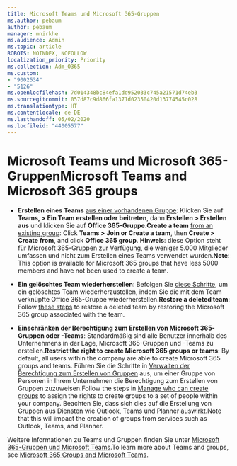 ```yaml
---
title: Microsoft Teams und Microsoft 365-Gruppen
ms.author: pebaum
author: pebaum
manager: mnirkhe
ms.audience: Admin
ms.topic: article
ROBOTS: NOINDEX, NOFOLLOW
localization_priority: Priority
ms.collection: Adm_O365
ms.custom:
- "9002534"
- "5126"
ms.openlocfilehash: 7d014348bc84efa1dd952033c745a21571d74eb3
ms.sourcegitcommit: 057d87c9d866fa1371d02350420d13774545c028
ms.translationtype: HT
ms.contentlocale: de-DE
ms.lasthandoff: 05/02/2020
ms.locfileid: "44005577"
---
```

# <a name="microsoft-teams-and-microsoft-365-groups"></a><span data-ttu-id="097e1-102">Microsoft Teams und Microsoft 365-Gruppen</span><span class="sxs-lookup"><span data-stu-id="097e1-102">Microsoft Teams and Microsoft 365 groups</span></span>

- <span data-ttu-id="097e1-103">**Erstellen eines Teams** [aus einer vorhandenen Gruppe](https://support.microsoft.com/de-DE/office/create-a-team-from-an-existing-group-24ec428e-40d7-4a1a-ab87-29be7d145865): Klicken Sie auf **Teams, > Ein Team erstellen oder beitreten**, dann **Erstellen > Erstellen aus** und klicken Sie auf **Office 365-Gruppe**.</span><span class="sxs-lookup"><span data-stu-id="097e1-103">**Create a team** [from an existing group](https://support.microsoft.com/de-DE/office/create-a-team-from-an-existing-group-24ec428e-40d7-4a1a-ab87-29be7d145865):  Click **Teams > Join or Create a team**, then **Create  > Create from**, and click **Office 365 group**.</span></span> <span data-ttu-id="097e1-104">**Hinweis**: diese Option steht für Microsoft 365-Gruppen zur Verfügung, die weniger 5.000 Mitglieder umfassen und nicht zum Erstellen eines Teams verwendet wurden.</span><span class="sxs-lookup"><span data-stu-id="097e1-104">**Note**: This option is available for Microsoft 365 groups that have less 5000 members and have not been used to create a team.</span></span>

- <span data-ttu-id="097e1-105">**Ein gelöschtes Team wiederherstellen**: Befolgen Sie [diese Schritte](https://docs.microsoft.com/microsoftteams/archive-or-delete-a-team#restore-a-deleted-team), um ein gelöschtes Team wiederherzustellen, indem Sie die mit dem Team verknüpfte Office 365-Gruppe wiederherstellen.</span><span class="sxs-lookup"><span data-stu-id="097e1-105">**Restore a deleted team**: Follow [these steps](https://docs.microsoft.com/microsoftteams/archive-or-delete-a-team#restore-a-deleted-team) to restore a deleted team by restoring the Microsoft 365 group associated with the team.</span></span>

- <span data-ttu-id="097e1-106">**Einschränken der Berechtigung zum Erstellen von Microsoft 365-Gruppen oder -Teams**: Standardmäßig sind alle Benutzer innerhalb des Unternehmens in der Lage, Microsoft 365-Gruppen und -Teams zu erstellen.</span><span class="sxs-lookup"><span data-stu-id="097e1-106">**Restrict the right to create Microsoft 365 groups or teams**: By default, all users within the company are able to create Microsoft 365 groups and teams.</span></span>  <span data-ttu-id="097e1-107">Führen Sie die Schritte in [Verwalten der Berechtigung zum Erstellen von Gruppen](https://support.office.com/article/Manage-who-can-create-Office-365-Groups-4c46c8cb-17d0-44b5-9776-005fced8e618) aus, um einer Gruppe von Personen in Ihrem Unternehmen die Berechtigung zum Erstellen von Gruppen zuzuweisen.</span><span class="sxs-lookup"><span data-stu-id="097e1-107">Follow the steps in [Manage who can create groups](https://support.office.com/article/Manage-who-can-create-Office-365-Groups-4c46c8cb-17d0-44b5-9776-005fced8e618) to assign the rights to create groups to a set of people within your company.</span></span> <span data-ttu-id="097e1-108">Beachten Sie, dass sich dies auf die Erstellung von Gruppen aus Diensten wie Outlook, Teams und Planner auswirkt.</span><span class="sxs-lookup"><span data-stu-id="097e1-108">Note that this will impact the creation of groups from services such as Outlook, Teams, and Planner.</span></span>

<span data-ttu-id="097e1-109">Weitere Informationen zu Teams und Gruppen finden Sie unter [Microsoft 365-Gruppen und Microsoft Teams](https://docs.microsoft.com/microsoftteams/office-365-groups).</span><span class="sxs-lookup"><span data-stu-id="097e1-109">To learn more about Teams and groups, see [Microsoft 365 Groups and Microsoft Teams](https://docs.microsoft.com/microsoftteams/office-365-groups).</span></span>
